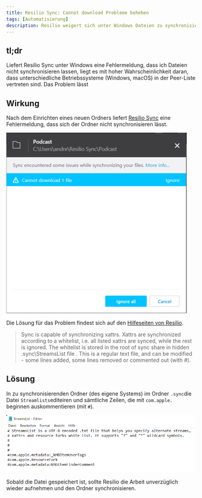 ```yaml
---
title: Resilio Sync: Cannot download Probleme beheben
tags: [Automatisierung]
description: Resilio weigert sich unter Windows Dateien zu synchronisieren - das lässt sich mit wenigen Handgriffen beheben.
---
```


## tl;dr 

Liefert Resilio Sync unter Windows eine Fehlermeldung, dass ich Dateien nicht synchronisieren lassen, liegt es mit hoher Wahrscheinlichkeit daran, dass unterschiedliche Betriebssysteme (Windows, macOS) in der Peer-Liste vertreten sind. Das Problem lässt 

## Wirkung

Nach dem Einrichten eines neuen Ordners liefert [Resilio Sync](https://www.resilio.com/) eine Fehlermeldung, dass sich der Ordner nicht synchronisieren lässt. 

![](../assets/img/2022-01-31-10-19-59.png)

Die Lösung für das Problem findest sich auf den [Hilfeseiten von Resilio](https://help.resilio.com/hc/en-us/articles/204754729-Alt-Streams-and-Xattrs-in-Sync).

> Sync is capable of synchronizing xattrs. Xattrs are synchronized according to a whitelist, i.e. all listed xattrs are synced, while the rest is ignored. The whitelist is stored in the root of sync share in hidden .sync\StreamsList file . This is a regular text file, and can be modified - some lines added, some lines removed or commented out (with #). 

## Lösung

In zu synchronisierenden Ordner (des eigene Systems) im Ordner `.sync`die Datei `Streamlists`editeiren und sämtliche Zeilen, die mit `com.apple.` beginnen auskommentieren (mit `#`). 

![Modifizierte StreamList Konfigurationsdatei](../assets/img/2022-01-31-10-12-12.png)

Sobald die Datei gespeichert ist, sollte Resilio die Arbeit unverzüglich wieder aufnehmen und den Ordner synchronisieren. 



